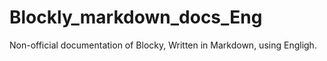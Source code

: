 # Blockly_markdown_docs_Eng
Non-official documentation of Blocky, Written in Markdown, using Engligh.
